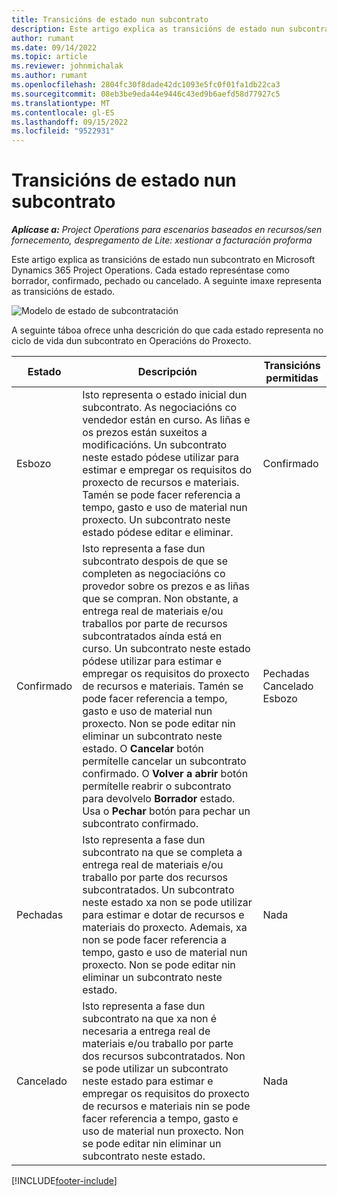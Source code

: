 ```yaml
---
title: Transicións de estado nun subcontrato
description: Este artigo explica as transicións de estado nun subcontrato en Microsoft Dynamics 365 Project Operations a medida que se crea, executa e pecha o subcontrato.
author: rumant
ms.date: 09/14/2022
ms.topic: article
ms.reviewer: johnmichalak
ms.author: rumant
ms.openlocfilehash: 2804fc30f8dade42dc1093e5fc0f01fa1db22ca3
ms.sourcegitcommit: 08eb3be9eda44e9446c43ed9b6aefd58d77927c5
ms.translationtype: MT
ms.contentlocale: gl-ES
ms.lasthandoff: 09/15/2022
ms.locfileid: "9522931"
---
```

# <a name="state-transitions-on-a-subcontract"></a>Transicións de estado nun subcontrato 

_**Aplícase a:** Project Operations para escenarios baseados en recursos/sen fornecemento, despregamento de Lite: xestionar a facturación proforma_

Este artigo explica as transicións de estado nun subcontrato en Microsoft Dynamics 365 Project Operations. Cada estado represéntase como borrador, confirmado, pechado ou cancelado. A seguinte imaxe representa as transicións de estado.

![Modelo de estado de subcontratación](../media/SubconStates.png)  

A seguinte táboa ofrece unha descrición do que cada estado representa no ciclo de vida dun subcontrato en Operacións do Proxecto.

| Estado | Descripción | Transicións permitidas |
| --- | --- | --- |
| Esbozo | Isto representa o estado inicial dun subcontrato. As negociacións co vendedor están en curso. As liñas e os prezos están suxeitos a modificacións. Un subcontrato neste estado pódese utilizar para estimar e empregar os requisitos do proxecto de recursos e materiais. Tamén se pode facer referencia a tempo, gasto e uso de material nun proxecto. Un subcontrato neste estado pódese editar e eliminar. | Confirmado |
| Confirmado | Isto representa a fase dun subcontrato despois de que se completen as negociacións co provedor sobre os prezos e as liñas que se compran. Non obstante, a entrega real de materiais e/ou traballos por parte de recursos subcontratados aínda está en curso. Un subcontrato neste estado pódese utilizar para estimar e empregar os requisitos do proxecto de recursos e materiais. Tamén se pode facer referencia a tempo, gasto e uso de material nun proxecto. Non se pode editar nin eliminar un subcontrato neste estado. O **Cancelar** botón permítelle cancelar un subcontrato confirmado. O **Volver a abrir** botón permítelle reabrir o subcontrato para devolvelo **Borrador** estado. Usa o **Pechar** botón para pechar un subcontrato confirmado. | Pechadas <br> Cancelado <br> Esbozo |
| Pechadas | Isto representa a fase dun subcontrato na que se completa a entrega real de materiais e/ou traballo por parte dos recursos subcontratados. Un subcontrato neste estado xa non se pode utilizar para estimar e dotar de recursos e materiais do proxecto. Ademais, xa non se pode facer referencia a tempo, gasto e uso de material nun proxecto. Non se pode editar nin eliminar un subcontrato neste estado. | Nada |
| Cancelado | Isto representa a fase dun subcontrato na que xa non é necesaria a entrega real de materiais e/ou traballo por parte dos recursos subcontratados. Non se pode utilizar un subcontrato neste estado para estimar e empregar os requisitos do proxecto de recursos e materiais nin se pode facer referencia a tempo, gasto e uso de material nun proxecto. Non se pode editar nin eliminar un subcontrato neste estado. | Nada |


[!INCLUDE[footer-include](../../includes/footer-banner.md)]
